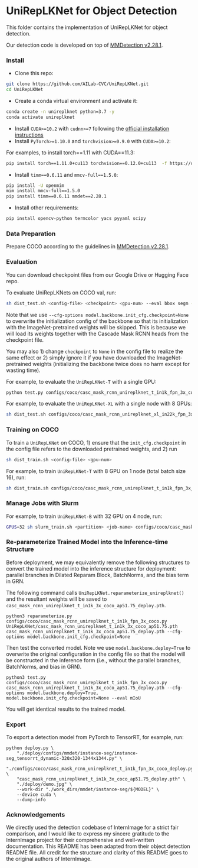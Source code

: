 # UniRepLKNet for Object Detection

This folder contains the implementation of UniRepLKNet for object detection.

Our detection code is developed on top of [MMDetection v2.28.1](https://github.com/open-mmlab/mmdetection/tree/v2.28.1).

### Install

- Clone this repo:

```bash
git clone https://github.com/AILab-CVC/UniRepLKNet.git
cd UniRepLKNet
```

- Create a conda virtual environment and activate it:

```bash
conda create -n unireplknet python=3.7 -y
conda activate unireplknet
```

- Install `CUDA>=10.2` with `cudnn>=7` following
  the [official installation instructions](https://docs.nvidia.com/cuda/cuda-installation-guide-linux/index.html)
- Install `PyTorch>=1.10.0` and `torchvision>=0.9.0` with `CUDA>=10.2`:

For examples, to install torch==1.11 with CUDA==11.3:
```bash
pip install torch==1.11.0+cu113 torchvision==0.12.0+cu113  -f https://download.pytorch.org/whl/torch_stable.html
```

- Install `timm==0.6.11` and `mmcv-full==1.5.0`:

```bash
pip install -U openmim
mim install mmcv-full==1.5.0
pip install timm==0.6.11 mmdet==2.28.1
```

- Install other requirements:

```bash
pip install opencv-python termcolor yacs pyyaml scipy
```

### Data Preparation

Prepare COCO according to the guidelines in [MMDetection v2.28.1](https://github.com/open-mmlab/mmdetection/blob/master/docs/en/1_exist_data_model.md).


### Evaluation

You can download checkpoint files from our Google Drive or Hugging Face repo.

To evaluate UniRepLKNets on COCO val, run:

```bash
sh dist_test.sh <config-file> <checkpoint> <gpu-num> --eval bbox segm --cfg-options model.backbone.init_cfg.checkpoint=None
```
Note that we use ```--cfg-options model.backbone.init_cfg.checkpoint=None``` to overwrite the initialization config of the backbone so that its initialization with the ImageNet-pretrained weights will be skipped. This is because we will load its weights together with the Cascade Mask RCNN heads from the checkpoint file.

You may also 1) change ```checkpoint``` to ```None``` in the config file to realize the same effect or 2) simply ignore it if you have downloaded the ImageNet-pretrained weights (initializing the backbone twice does no harm except for wasting time).

For example, to evaluate the `UniRepLKNet-T` with a single GPU:

```bash
python test.py configs/coco/casc_mask_rcnn_unireplknet_t_in1k_fpn_3x_coco.py casc_mask_rcnn_unireplknet_t_in1k_3x_coco_ap51.75.pth --eval bbox segm
```

For example, to evaluate the `UniRepLKNet-XL` with a single node with 8 GPUs:

```bash
sh dist_test.sh configs/coco/casc_mask_rcnn_unireplknet_xl_in22k_fpn_3x_coco.py casc_mask_rcnn_unireplknet_xl_in22k_3x_coco_ap56.39.pth 8 --eval bbox segm
```

### Training on COCO

To train a `UniRepLKNet` on COCO, 1) ensure that the ```init_cfg.checkpoint``` in the config file refers to the downloaded pretrained weights, and 2) run

```bash
sh dist_train.sh <config-file> <gpu-num>
```

For example, to train `UniRepLKNet-T` with 8 GPU on 1 node (total batch size 16), run:

```bash
sh dist_train.sh configs/coco/casc_mask_rcnn_unireplknet_t_in1k_fpn_3x_coco.py 8
```



### Manage Jobs with Slurm

For example, to train `UniRepLKNet-B` with 32 GPU on 4 node, run:

```bash
GPUS=32 sh slurm_train.sh <partition> <job-name> configs/coco/casc_mask_rcnn_unireplknet_b_in22k_fpn_3x_coco.py your_work_dir

```


### Re-parameterize Trained Model into the Inference-time Structure

Before deployment, we may equivalently remove the following structures to convert the trained model into the inference structure for deployment: parallel branches in Dilated Reparam Block, BatchNorms, and the bias term in GRN.

The following command calls ```UniRepLKNet.reparameterize_unireplknet()``` and the resultant weights will be saved to ```casc_mask_rcnn_unireplknet_t_in1k_3x_coco_ap51.75_deploy.pth```.

```
python3 reparameterize.py configs/coco/casc_mask_rcnn_unireplknet_t_in1k_fpn_3x_coco.py UniRepLKNet/casc_mask_rcnn_unireplknet_t_in1k_3x_coco_ap51.75.pth casc_mask_rcnn_unireplknet_t_in1k_3x_coco_ap51.75_deploy.pth --cfg-options model.backbone.init_cfg.checkpoint=None
```

Then test the converted model. Note we use ```model.backbone.deploy=True``` to overwrite the original configuration in the config file so that the model will be constructed in the inference form (i.e., without the parallel branches, BatchNorms, and bias in GRN).
```
python3 test.py configs/coco/casc_mask_rcnn_unireplknet_t_in1k_fpn_3x_coco.py casc_mask_rcnn_unireplknet_t_in1k_3x_coco_ap51.75_deploy.pth --cfg-options model.backbone.deploy=True, model.backbone.init_cfg.checkpoint=None --eval mIoU
```

You will get identical results to the trained model.



### Export

To export a detection model from PyTorch to TensorRT, for example, run:
```
python deploy.py \
    "./deploy/configs/mmdet/instance-seg/instance-seg_tensorrt_dynamic-320x320-1344x1344.py" \
    "./configs/coco/casc_mask_rcnn_unireplknet_t_in1k_fpn_3x_coco_deploy.py" \
    "casc_mask_rcnn_unireplknet_t_in1k_3x_coco_ap51.75_deploy.pth" \
    "./deploy/demo.jpg" \
    --work-dir "./work_dirs/mmdet/instance-seg/${MODEL}" \
    --device cuda \
    --dump-info
```


### Acknowledgements 

We directly used the detection codebase of InternImage for a strict fair comparison, and I would like to express my sincere gratitude to the InternImage project for their comprehensive and well-written documentation. This README has been adapted from their object detection README file. All credit for the structure and clarity of this README goes to the original authors of InternImage.